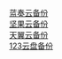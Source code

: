 [蓝奏云备份](https://yanpeiiepnay.lanzous.com/b00zv4oaf)\
[坚果云备份](https://www.jianguoyun.com/p/DR-Wq6gQ0My9Bxj5meIEIAA)\
[天翼云备份](https://cloud.189.cn/t/2qyqIbvmEb6z（访问码：ofw1）)\
[123云盘备份](https://www.123pan.com/s/Fovsjv-MXFOd)
